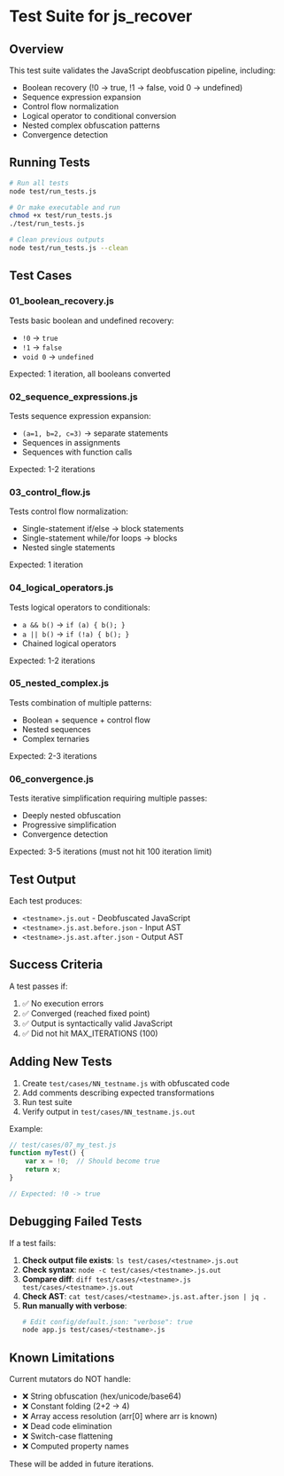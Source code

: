 # Test Suite for js_recover

## Overview

This test suite validates the JavaScript deobfuscation pipeline, including:
- Boolean recovery (!0 → true, !1 → false, void 0 → undefined)
- Sequence expression expansion
- Control flow normalization
- Logical operator to conditional conversion
- Nested complex obfuscation patterns
- Convergence detection

## Running Tests

```bash
# Run all tests
node test/run_tests.js

# Or make executable and run
chmod +x test/run_tests.js
./test/run_tests.js

# Clean previous outputs
node test/run_tests.js --clean
```

## Test Cases

### 01_boolean_recovery.js
Tests basic boolean and undefined recovery:
- `!0` → `true`
- `!1` → `false`
- `void 0` → `undefined`

Expected: 1 iteration, all booleans converted

### 02_sequence_expressions.js
Tests sequence expression expansion:
- `(a=1, b=2, c=3)` → separate statements
- Sequences in assignments
- Sequences with function calls

Expected: 1-2 iterations

### 03_control_flow.js
Tests control flow normalization:
- Single-statement if/else → block statements
- Single-statement while/for loops → blocks
- Nested single statements

Expected: 1 iteration

### 04_logical_operators.js
Tests logical operators to conditionals:
- `a && b()` → `if (a) { b(); }`
- `a || b()` → `if (!a) { b(); }`
- Chained logical operators

Expected: 1-2 iterations

### 05_nested_complex.js
Tests combination of multiple patterns:
- Boolean + sequence + control flow
- Nested sequences
- Complex ternaries

Expected: 2-3 iterations

### 06_convergence.js
Tests iterative simplification requiring multiple passes:
- Deeply nested obfuscation
- Progressive simplification
- Convergence detection

Expected: 3-5 iterations (must not hit 100 iteration limit)

## Test Output

Each test produces:
- `<testname>.js.out` - Deobfuscated JavaScript
- `<testname>.js.ast.before.json` - Input AST
- `<testname>.js.ast.after.json` - Output AST

## Success Criteria

A test passes if:
1. ✅ No execution errors
2. ✅ Converged (reached fixed point)
3. ✅ Output is syntactically valid JavaScript
4. ✅ Did not hit MAX_ITERATIONS (100)

## Adding New Tests

1. Create `test/cases/NN_testname.js` with obfuscated code
2. Add comments describing expected transformations
3. Run test suite
4. Verify output in `test/cases/NN_testname.js.out`

Example:
```javascript
// test/cases/07_my_test.js
function myTest() {
    var x = !0;  // Should become true
    return x;
}

// Expected: !0 -> true
```

## Debugging Failed Tests

If a test fails:

1. **Check output file exists**: `ls test/cases/<testname>.js.out`
2. **Check syntax**: `node -c test/cases/<testname>.js.out`
3. **Compare diff**: `diff test/cases/<testname>.js test/cases/<testname>.js.out`
4. **Check AST**: `cat test/cases/<testname>.js.ast.after.json | jq .`
5. **Run manually with verbose**:
   ```bash
   # Edit config/default.json: "verbose": true
   node app.js test/cases/<testname>.js
   ```

## Known Limitations

Current mutators do NOT handle:
- ❌ String obfuscation (hex/unicode/base64)
- ❌ Constant folding (2+2 → 4)
- ❌ Array access resolution (arr[0] where arr is known)
- ❌ Dead code elimination
- ❌ Switch-case flattening
- ❌ Computed property names

These will be added in future iterations.
